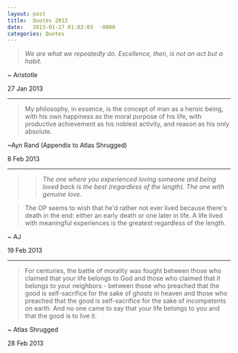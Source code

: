 ```yaml
---
layout: post
title:  Quotes 2013
date:   2013-01-27 01:02:03  -0800
categories: Quotes
---
```


> *We are what we repeatedly do. Excellence, then, is not an act but a habit.* 

~ Aristotle

27 Jan 2013

----

> My philosophy, in essence, is the concept of man as a heroic being, with his own happiness as the moral purpose of his life, with productive achievement as his noblest activity, and reason as his only absolute.

~Ayn Rand (Appendix to Atlas Shrugged) 

8 Feb 2013

----

>> *The one where you experienced loving someone and being loved back is the best (regardless of the length). The one with genuine love.*

> The OP seems to wish that he'd rather not ever lived because there's death in the end: either an early death or one later in life. A life lived with meaningful experiences is the greatest regardless of the length.

~ AJ 

19 Feb 2013



-----

> For centuries, the battle of morality was fought between those who claimed that your life belongs to God and those who claimed that it belongs to your neighbors - between those who preached that the good is self-sacrifice for the sake of ghosts in heaven and those who preached that the good is self-sacrifice for the sake of incompetents on earth. And no one came to say that your life belongs to you and that the good is to live it.

~ Atlas Shrugged

28 Feb 2013



